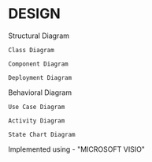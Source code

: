 # DESIGN
Structural Diagram
    
    Class Diagram
   
    Component Diagram
   
    Deployment Diagram
   
Behavioral Diagram

    Use Case Diagram
   
    Activity Diagram
   
    State Chart Diagram
   
Implemented using  - "MICROSOFT VISIO"
